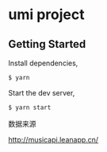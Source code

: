 # umi project

## Getting Started

Install dependencies,

```bash
$ yarn
```

Start the dev server,

```bash
$ yarn start
```

数据来源

http://musicapi.leanapp.cn/